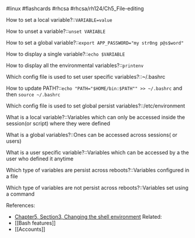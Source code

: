 #linux  #flashcards #rhcsa #rhcsa/rh124/Ch5_File-editing
 
How to set a local variable?::`VARIABLE=value`
<!--SR:!2023-08-12,8,270-->

How to unset a variable?::`unset VARIABLE`
<!--SR:!2023-10-08,65,310-->

How to set a global variable?::`export APP_PASSWORD="my str0ng p@s$word"`
<!--SR:!2023-08-04,17,290-->

How to display a single variable?::`echo $VARIABLE`
<!--SR:!2023-08-16,25,306-->

How to display all the environmental variables?::`printenv`
<!--SR:!2023-10-09,66,310-->

Which config file is used to set user specific variables?::~/.bashrc
<!--SR:!2023-10-09,66,310-->

How to update PATH?::`echo "PATH="$HOME/bin:$PATH"" >> ~/.bashrc` and then `source ~/.bashrc`
<!--SR:!2023-08-08,4,295-->
Which config file is used to set global persist variables?::/etc/environment 
<!--SR:!2023-08-10,6,270-->

What is a local variable?::Variables which can only be accessed inside the session(or script) where they were defined
<!--SR:!2023-08-09,5,270-->

What is a global variables?::Ones can be accessed across sessions( or users)
<!--SR:!2023-08-02,15,290-->

What is a user specific variable?::Variables which can be accessed by a the user who defined it anytime
<!--SR:!2023-09-18,45,290-->

Which type of variables are persist across reboots?::Variables configured in a file
<!--SR:!2023-10-15,72,310-->

Which type of variables are not persist across reboots?::Variables set using a command
<!--SR:!2023-10-09,66,310-->

References:
- [Chapter5, Section3, Changing the shell environment](rh124-rhel8-official-student-workbook.pdf#pageno=142)
Related:
- [[Bash features]]
- [[Accounts]]